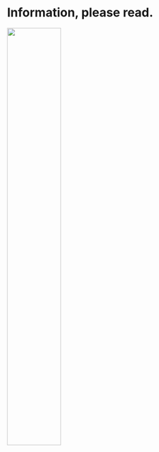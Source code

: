 # Information, please read.
<img src="https://i.postimg.cc/kgnmctR2/Picsart-25-05-28-17-41-21-678.png" width=50% height=50%>
